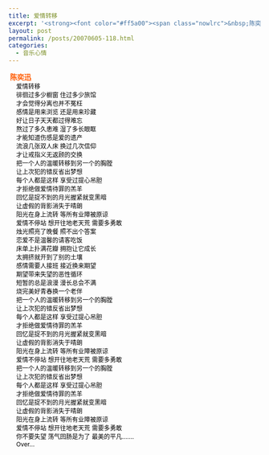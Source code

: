 ```yaml
---
title: 爱情转移
excerpt: '<strong><font color="#ff5a00"><span class="nowlrc">&nbsp;陈奕迅</span><br /></font></strong><span style="FONT-SIZE: 12px; MARGIN-LEFT: 12px">&nbsp;<font color="#000000">爱情转移</font></span><br /><span style="FONT-SIZE: 12px; MARGIN-LEFT: 12px">&nbsp;<font color="#000000">徘徊过多少橱窗 住过多少旅馆</font></span><br /><span style="FONT-SIZE: 12px; MARGIN-LEFT: 12px">&nbsp;<font color="#000000">才会觉得分离也并不冤枉</font></span><br /><span style="FONT-SIZE: 12px; MARGIN-LEFT: 12px">&nbsp;<font color="#000000">感情是用来浏览 还是用来珍藏</font></span><br /><span style="FONT-SIZE: 12px; MARGIN-LEFT: 12px">&nbsp;<font color="#000000">好让日子天天都过得难忘</font></span><br /><span style="FONT-SIZE: 12px; MARGIN-LEFT: 12px">&nbsp;<font color="#000000">熬过了多久患难 湿了多长眼眶</font></span><br /><span style="FONT-SIZE: 12px; MARGIN-LEFT: 12px">&nbsp;<font color="#000000">才能知道伤感是爱的遗产</font></span><br /><span style="FONT-SIZE: 12px; MARGIN-LEFT: 12px">&nbsp;<font color="#000000">流浪几张双人床 换过几次信仰</font></span><br /><span style="FONT-SIZE: 12px; MARGIN-LEFT: 12px">&nbsp;<font color="#000000">才让戒指义无返顾的交换</font></span><br /><span style="FONT-SIZE: 12px; MARGIN-LEFT: 12px">&nbsp;<font color="#000000">把一个人的温暖转移到另一个的胸膛</font></span><br /><span style="FONT-SIZE: 12px; MARGIN-LEFT: 12px">&nbsp;<font color="#000000">让上次犯的错反省出梦想</font></span><br /><span style="FONT-SIZE: 12px; MARGIN-LEFT: 12px">&nbsp;<font color="#000000">每个人都是这样 享受过提心吊胆</font></span><br /><span style="FONT-SIZE: 12px; MARGIN-LEFT: 12px">&nbsp;<font color="#000000">才拒绝做爱情待罪的羔羊</font></span><br /><span style="FONT-SIZE: 12px; MARGIN-LEFT: 12px">&nbsp;<font color="#000000">回忆是捉不到的月光握紧就变黑暗</font></span><br /><span style="FONT-SIZE: 12px; MARGIN-LEFT: 12px">&nbsp;<font color="#000000">让虚假的背影消失于晴朗</font></span><br /><span style="FONT-SIZE: 12px; MARGIN-LEFT: 12px">&nbsp;<font color="#000000">阳光在身上流转 等所有业障被原谅</font></span><br /><span style="FONT-SIZE: 12px; MARGIN-LEFT: 12px">&nbsp;<font color="#000000">爱情不停站 想开往地老天荒 需要多勇敢</font></span><br /><span style="FONT-SIZE: 12px; MARGIN-LEFT: 12px">&nbsp;<font color="#000000">烛光照亮了晚餐 照不出个答案</font></span><br /><span style="FONT-SIZE: 12px; MARGIN-LEFT: 12px">&nbsp;<font color="#000000">恋爱不是温馨的请客吃饭</font></span><br /><span style="FONT-SIZE: 12px; MARGIN-LEFT: 12px">&nbsp;<font color="#000000">床单上扑满花瓣 拥抱让它成长</font></span><br /><span style="FONT-SIZE: 12px; MARGIN-LEFT: 12px">&nbsp;<font color="#000000">太拥挤就开到了别的土壤</font></span><br /><span style="FONT-SIZE: 12px; MARGIN-LEFT: 12px">&nbsp;<font color="#000000">感情需要人接班 接近换来期望</font></span><br /><span style="FONT-SIZE: 12px; MARGIN-LEFT: 12px">&nbsp;<font color="#000000">期望带来失望的恶性循环</font></span><br /><span style="FONT-SIZE: 12px; MARGIN-LEFT: 12px">&nbsp;<font color="#000000">短暂的总是浪漫 漫长总会不满</font></span><br /><span style="FONT-SIZE: 12px; MARGIN-LEFT: 12px">&nbsp;<font color="#000000">烧完美好青春换一个老伴</font></span><br /><span style="FONT-SIZE: 12px; MARGIN-LEFT: 12px">&nbsp;<font color="#000000">把一个人的温暖转移到另一个的胸膛</font></span><br /><span style="FONT-SIZE: 12px; MARGIN-LEFT: 12px">&nbsp;<font color="#000000">让上次犯的错反省出梦想</font></span><br /><span style="FONT-SIZE: 12px; MARGIN-LEFT: 12px">&nbsp;<font color="#000000">每个人都是这样 享受过提心吊胆</font></span><br /><span style="FONT-SIZE: 12px; MARGIN-LEFT: 12px">&nbsp;<font color="#000000">才拒绝做爱情待罪的羔羊</font></span><br /><span style="FONT-SIZE: 12px; MARGIN-LEFT: 12px">&nbsp;<font color="#000000">回忆是捉不到的月光握紧就变黑暗</font></span><br /><span style="FONT-SIZE: 12px; MARGIN-LEFT: 12px">&nbsp;<font color="#000000">让虚假的背影消失于晴朗</font></span><br /><span style="FONT-SIZE: 12px; MARGIN-LEFT: 12px">&nbsp;<font color="#000000">阳光在身上流转 等所有业障被原谅</font></span><br /><span style="FONT-SIZE: 12px; MARGIN-LEFT: 12px">&nbsp;<font color="#000000">爱情不停站 想开往地老天荒 需要多勇敢</font></span><br /><span style="FONT-SIZE: 12px; MARGIN-LEFT: 12px">&nbsp;<font color="#000000">把一个人的温暖转移到另一个的胸膛</font></span><br /><span style="FONT-SIZE: 12px; MARGIN-LEFT: 12px">&nbsp;<font color="#000000">让上次犯的错反省出梦想</font></span><br /><span style="FONT-SIZE: 12px; MARGIN-LEFT: 12px">&nbsp;<font color="#000000">每个人都是这样 享受过提心吊胆</font></span><br /><span style="FONT-SIZE: 12px; MARGIN-LEFT: 12px">&nbsp;<font color="#000000">才拒绝做爱情待罪的羔羊</font></span><br /><span style="FONT-SIZE: 12px; MARGIN-LEFT: 12px">&nbsp;<font color="#000000">回忆是捉不到的月光握紧就变黑暗</font></span><br /><span style="FONT-SIZE: 12px; MARGIN-LEFT: 12px">&nbsp;<font color="#000000">让虚假的背影消失于晴朗</font></span><br /><span style="FONT-SIZE: 12px; MARGIN-LEFT: 12px">&nbsp;<font color="#000000">阳光在身上流转 等所有业障被原谅</font></span><br /><span style="FONT-SIZE: 12px; MARGIN-LEFT: 12px">&nbsp;<font color="#000000">爱情不停站 想开往地老天荒 需要多勇敢</font></span><br /><span style="FONT-SIZE: 12px; MARGIN-LEFT: 12px">&nbsp;<font color="#000000">你不要失望 荡气回肠是为了 最美的平凡.......</font></span><br /><span style="FONT-SIZE: 12px; MARGIN-LEFT: 12px">&nbsp;<font color="#000000">Over...</font></span>'
layout: post
permalink: /posts/20070605-118.html
categories:
  - 音乐心情
---
```

**<font color="#ff5a00"><span class="nowlrc">&nbsp;陈奕迅</span><br /></font>**<span style="FONT-SIZE: 12px; MARGIN-LEFT: 12px">&nbsp;<font color="#000000">爱情转移</font></span>  
<span style="FONT-SIZE: 12px; MARGIN-LEFT: 12px">&nbsp;<font color="#000000">徘徊过多少橱窗 住过多少旅馆</font></span>  
<span style="FONT-SIZE: 12px; MARGIN-LEFT: 12px">&nbsp;<font color="#000000">才会觉得分离也并不冤枉</font></span>  
<span style="FONT-SIZE: 12px; MARGIN-LEFT: 12px">&nbsp;<font color="#000000">感情是用来浏览 还是用来珍藏</font></span>  
<span style="FONT-SIZE: 12px; MARGIN-LEFT: 12px">&nbsp;<font color="#000000">好让日子天天都过得难忘</font></span>  
<span style="FONT-SIZE: 12px; MARGIN-LEFT: 12px">&nbsp;<font color="#000000">熬过了多久患难 湿了多长眼眶</font></span>  
<span style="FONT-SIZE: 12px; MARGIN-LEFT: 12px">&nbsp;<font color="#000000">才能知道伤感是爱的遗产</font></span>  
<span style="FONT-SIZE: 12px; MARGIN-LEFT: 12px">&nbsp;<font color="#000000">流浪几张双人床 换过几次信仰</font></span>  
<span style="FONT-SIZE: 12px; MARGIN-LEFT: 12px">&nbsp;<font color="#000000">才让戒指义无返顾的交换</font></span>  
<span style="FONT-SIZE: 12px; MARGIN-LEFT: 12px">&nbsp;<font color="#000000">把一个人的温暖转移到另一个的胸膛</font></span>  
<span style="FONT-SIZE: 12px; MARGIN-LEFT: 12px">&nbsp;<font color="#000000">让上次犯的错反省出梦想</font></span>  
<span style="FONT-SIZE: 12px; MARGIN-LEFT: 12px">&nbsp;<font color="#000000">每个人都是这样 享受过提心吊胆</font></span>  
<span style="FONT-SIZE: 12px; MARGIN-LEFT: 12px">&nbsp;<font color="#000000">才拒绝做爱情待罪的羔羊</font></span>  
<span style="FONT-SIZE: 12px; MARGIN-LEFT: 12px">&nbsp;<font color="#000000">回忆是捉不到的月光握紧就变黑暗</font></span>  
<span style="FONT-SIZE: 12px; MARGIN-LEFT: 12px">&nbsp;<font color="#000000">让虚假的背影消失于晴朗</font></span>  
<span style="FONT-SIZE: 12px; MARGIN-LEFT: 12px">&nbsp;<font color="#000000">阳光在身上流转 等所有业障被原谅</font></span>  
<span style="FONT-SIZE: 12px; MARGIN-LEFT: 12px">&nbsp;<font color="#000000">爱情不停站 想开往地老天荒 需要多勇敢</font></span>  
<span style="FONT-SIZE: 12px; MARGIN-LEFT: 12px">&nbsp;<font color="#000000">烛光照亮了晚餐 照不出个答案</font></span>  
<span style="FONT-SIZE: 12px; MARGIN-LEFT: 12px">&nbsp;<font color="#000000">恋爱不是温馨的请客吃饭</font></span>  
<span style="FONT-SIZE: 12px; MARGIN-LEFT: 12px">&nbsp;<font color="#000000">床单上扑满花瓣 拥抱让它成长</font></span>  
<span style="FONT-SIZE: 12px; MARGIN-LEFT: 12px">&nbsp;<font color="#000000">太拥挤就开到了别的土壤</font></span>  
<span style="FONT-SIZE: 12px; MARGIN-LEFT: 12px">&nbsp;<font color="#000000">感情需要人接班 接近换来期望</font></span>  
<span style="FONT-SIZE: 12px; MARGIN-LEFT: 12px">&nbsp;<font color="#000000">期望带来失望的恶性循环</font></span>  
<span style="FONT-SIZE: 12px; MARGIN-LEFT: 12px">&nbsp;<font color="#000000">短暂的总是浪漫 漫长总会不满</font></span>  
<span style="FONT-SIZE: 12px; MARGIN-LEFT: 12px">&nbsp;<font color="#000000">烧完美好青春换一个老伴</font></span>  
<span style="FONT-SIZE: 12px; MARGIN-LEFT: 12px">&nbsp;<font color="#000000">把一个人的温暖转移到另一个的胸膛</font></span>  
<span style="FONT-SIZE: 12px; MARGIN-LEFT: 12px">&nbsp;<font color="#000000">让上次犯的错反省出梦想</font></span>  
<span style="FONT-SIZE: 12px; MARGIN-LEFT: 12px">&nbsp;<font color="#000000">每个人都是这样 享受过提心吊胆</font></span>  
<span style="FONT-SIZE: 12px; MARGIN-LEFT: 12px">&nbsp;<font color="#000000">才拒绝做爱情待罪的羔羊</font></span>  
<span style="FONT-SIZE: 12px; MARGIN-LEFT: 12px">&nbsp;<font color="#000000">回忆是捉不到的月光握紧就变黑暗</font></span>  
<span style="FONT-SIZE: 12px; MARGIN-LEFT: 12px">&nbsp;<font color="#000000">让虚假的背影消失于晴朗</font></span>  
<span style="FONT-SIZE: 12px; MARGIN-LEFT: 12px">&nbsp;<font color="#000000">阳光在身上流转 等所有业障被原谅</font></span>  
<span style="FONT-SIZE: 12px; MARGIN-LEFT: 12px">&nbsp;<font color="#000000">爱情不停站 想开往地老天荒 需要多勇敢</font></span>  
<span style="FONT-SIZE: 12px; MARGIN-LEFT: 12px">&nbsp;<font color="#000000">把一个人的温暖转移到另一个的胸膛</font></span>  
<span style="FONT-SIZE: 12px; MARGIN-LEFT: 12px">&nbsp;<font color="#000000">让上次犯的错反省出梦想</font></span>  
<span style="FONT-SIZE: 12px; MARGIN-LEFT: 12px">&nbsp;<font color="#000000">每个人都是这样 享受过提心吊胆</font></span>  
<span style="FONT-SIZE: 12px; MARGIN-LEFT: 12px">&nbsp;<font color="#000000">才拒绝做爱情待罪的羔羊</font></span>  
<span style="FONT-SIZE: 12px; MARGIN-LEFT: 12px">&nbsp;<font color="#000000">回忆是捉不到的月光握紧就变黑暗</font></span>  
<span style="FONT-SIZE: 12px; MARGIN-LEFT: 12px">&nbsp;<font color="#000000">让虚假的背影消失于晴朗</font></span>  
<span style="FONT-SIZE: 12px; MARGIN-LEFT: 12px">&nbsp;<font color="#000000">阳光在身上流转 等所有业障被原谅</font></span>  
<span style="FONT-SIZE: 12px; MARGIN-LEFT: 12px">&nbsp;<font color="#000000">爱情不停站 想开往地老天荒 需要多勇敢</font></span>  
<span style="FONT-SIZE: 12px; MARGIN-LEFT: 12px">&nbsp;<font color="#000000">你不要失望 荡气回肠是为了 最美的平凡&#8230;&#8230;.</font></span>  
<span style="FONT-SIZE: 12px; MARGIN-LEFT: 12px">&nbsp;<font color="#000000">Over&#8230;</font></span>